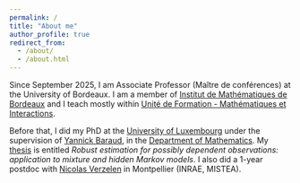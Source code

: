 ```yaml
---
permalink: /
title: "About me"
author_profile: true
redirect_from: 
  - /about/
  - /about.html
---
```


Since September 2025, I am Associate Professor (Maître de conférences) at the University of Bordeaux. I am a member of [Institut de Mathématiques de Bordeaux](https://www.math.u-bordeaux.fr/fr/#actu) and I teach mostly within [Unité de Formation - Mathématiques et Interactions](https://math-interactions.u-bordeaux.fr/).

Before that, I did my PhD at the
[University of Luxembourg](https://www.uni.lu/en/) under the supervision of [Yannick Baraud](https://math.uni.lu/baraud/Home.html), in the [Department of Mathematics](https://www.uni.lu/fstm-en/research-departments/department-of-mathematics/). My [thesis](https://orbilu.uni.lu/handle/10993/59847) is entitled *Robust estimation for possibly dependent observations: application to mixture and hidden Markov models*. I also did a 1-year postdoc with [Nicolas Verzelen](https://verzelen.montpellier.inrae.fr/) in Montpellier (INRAE, MISTEA).
